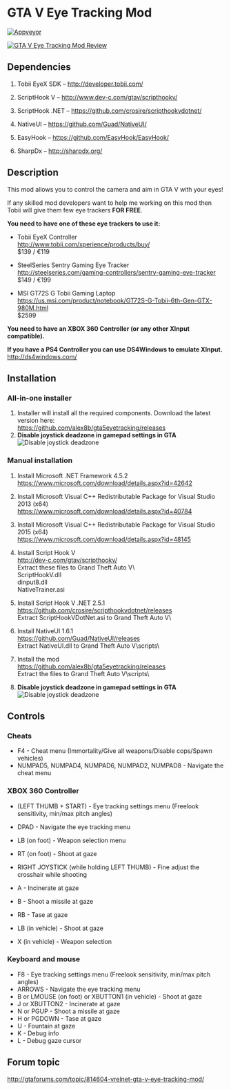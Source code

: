 # GTA V Eye Tracking Mod
[![Appveyor](https://ci.appveyor.com/api/projects/status/github/alex8b/gta5eyetracking?svg=true)](https://ci.appveyor.com/project/alex8b/gta5eyetracking)

[![GTA V Eye Tracking Mod Review](https://i.ytimg.com/vi_webp/RqayFa_nSXs/mqdefault.webp)](https://www.youtube.com/watch?v=6UQdwbOINm4)

## Dependencies

1.	Tobii EyeX SDK – http://developer.tobii.com/

2.	ScriptHook V – http://www.dev-c.com/gtav/scripthookv/

3.	ScriptHook .NET – https://github.com/crosire/scripthookvdotnet/

4.	NativeUI – https://github.com/Guad/NativeUI/
	
5.	EasyHook – https://github.com/EasyHook/EasyHook/

6.	SharpDx – http://sharpdx.org/


## Description

This mod allows you to control the camera and aim in GTA V with your eyes!
 
If any skilled mod developers want to help me working on this mod then Tobii will give them few eye trackers **FOR FREE**.

**You need to have one of these eye trackers to use it:**
- Tobii EyeX Controller  
  http://www.tobii.com/xperience/products/buy/  
  $139 / €119  
 
- SteelSeries Sentry Gaming Eye Tracker  
  http://steelseries.com/gaming-controllers/sentry-gaming-eye-tracker  
  $149 / €199  

- MSI GT72S G Tobii Gaming Laptop  
  https://us.msi.com/product/notebook/GT72S-G-Tobii-6th-Gen-GTX-980M.html  
  $2599

**You need to have an XBOX 360 Controller (or any other XInput compatible).**

**If you have a PS4 Controller you can use DS4Windows to emulate XInput.**  
http://ds4windows.com/

## Installation
### All-in-one installer
1. Installer will install all the required components. Download the latest version here:  
   https://github.com/alex8b/gta5eyetracking/releases
2. **Disable joystick deadzone in gamepad settings in GTA**  
   ![Disable joystick deadzone](http://i.imgur.com/FV7PfOv.png)

### Manual installation
1. Install Microsoft .NET Framework 4.5.2  
   https://www.microsoft.com/download/details.aspx?id=42642

2. Install Microsoft Visual C++ Redistributable Package for Visual Studio 2013 (x64)  
   https://www.microsoft.com/download/details.aspx?id=40784  

3. Install Microsoft Visual C++ Redistributable Package for Visual Studio 2015 (x64)  
   https://www.microsoft.com/download/details.aspx?id=48145  

4. Install Script Hook V  
   http://dev-c.com/gtav/scripthookv/  
   Extract these files to Grand Theft Auto V\  
   ScriptHookV.dll  
   dinput8.dll  
   NativeTrainer.asi  

5. Install Script Hook V .NET 2.5.1  
   https://github.com/crosire/scripthookvdotnet/releases  
   Extract ScriptHookVDotNet.asi to Grand Theft Auto V\  

6. Install NativeUI 1.6.1  
   https://github.com/Guad/NativeUI/releases  
   Extract NativeUI.dll to Grand Theft Auto V\scripts\  

7. Install the mod  
   https://github.com/alex8b/gta5eyetracking/releases  
   Extract the files to Grand Theft Auto V\scripts\  

8. **Disable joystick deadzone in gamepad settings in GTA**  
   ![Disable joystick deadzone](http://i.imgur.com/FV7PfOv.png)

## Controls
### Cheats
- F4 - Cheat menu (Immortality/Give all weapons/Disable cops/Spawn vehicles) 
- NUMPAD5, NUMPAD4, NUMPAD6, NUMPAD2, NUMPAD8 - Navigate the cheat menu 

### XBOX 360 Controller
- (LEFT THUMB + START) - Eye tracking settings menu (Freelook sensitivity, min/max pitch angles) 
- DPAD - Navigate the eye tracking menu 

- LB (on foot) - Weapon selection menu 
- RT (on foot) - Shoot at gaze 
- RIGHT JOYSTICK (while holding LEFT THUMB) - Fine adjust the crosshair while shooting 

- A - Incinerate at gaze 
- B - Shoot a missile at gaze 
- RB - Tase at gaze 

- LB (in vehicle) - Shoot at gaze 
- X (in vehicle) - Weapon selection 

### Keyboard and mouse
- F8 - Eye tracking settings menu (Freelook sensitivity, min/max pitch angles) 
- ARROWS - Navigate the eye tracking menu 
- B or LMOUSE (on foot) or XBUTTON1 (in vehicle) - Shoot at gaze
- J or XBUTTON2 - Incinerate at gaze
- N or PGUP - Shoot a missile at gaze
- H or PGDOWN - Tase at gaze
- U - Fountain at gaze
- K - Debug info
- L - Debug gaze cursor

## Forum topic
http://gtaforums.com/topic/814604-vrelnet-gta-v-eye-tracking-mod/
